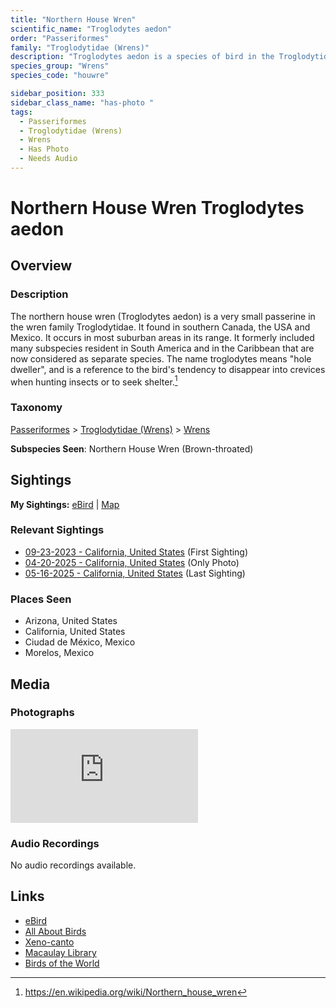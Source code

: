 ```yaml
---
title: "Northern House Wren"
scientific_name: "Troglodytes aedon"
order: "Passeriformes"
family: "Troglodytidae (Wrens)"
description: "Troglodytes aedon is a species of bird in the Troglodytidae (Wrens) family. It has been observed 11 times. It has been photographed."
species_group: "Wrens"
species_code: "houwre"

sidebar_position: 333
sidebar_class_name: "has-photo "
tags: 
  - Passeriformes
  - Troglodytidae (Wrens)
  - Wrens
  - Has Photo
  - Needs Audio
---
```


# Northern House Wren <span className='sci_name'>Troglodytes aedon</span>

## Overview

### Description
The northern house wren (Troglodytes aedon) is a very small passerine in the wren family Troglodytidae. It found in southern Canada, the USA and Mexico. It occurs in most suburban areas in its range. It formerly included many subspecies resident in South America and in the Caribbean that are now considered as separate species. The name troglodytes means "hole dweller", and is a reference to the bird's tendency to disappear into crevices when hunting insects or to seek shelter.[^1]

[^1]: https://en.wikipedia.org/wiki/Northern_house_wren

### Taxonomy
[Passeriformes](/tags/passeriformes) > [Troglodytidae (Wrens)](/tags/troglodytidae-wrens) > [Wrens](/tags/wrens)

**Subspecies Seen**: Northern House Wren (Brown-throated)


## Sightings

**My Sightings:** [eBird](https://ebird.org/lifelist?r=world&time=life&spp=houwre) | [Map](/map?species_code=houwre)

### Relevant Sightings

* [09-23-2023 - California, United States](https://ebird.org/checklist/S150584251) (First Sighting)
* [04-20-2025 - California, United States](https://ebird.org/checklist/S227452484) (Only Photo)
* [05-16-2025 - California, United States](https://ebird.org/checklist/S238839617) (Last Sighting)

### Places Seen

* Arizona, United States
* California, United States
* Ciudad de México, Mexico
* Morelos, Mexico



## Media
### Photographs
<iframe className="photo_iframe horizontal" src="https://macaulaylibrary.org/asset/634107892/embed" frameBorder="0" allowFullScreen></iframe>

### Audio Recordings
No audio recordings available.

## Links
* [eBird](https://ebird.org/species/houwre) 
* [All About Birds](https://www.allaboutbirds.org/guide/houwre) 
* [Xeno-canto](https://www.xeno-canto.org/species/troglodytes-aedon) 
* [Macaulay Library](https://search.macaulaylibrary.org/catalog?taxonCode=houwre&sort=rating_rank_desc)
* [Birds of the World](https://birdsoftheworld.org/bow/species/houwre)
